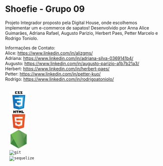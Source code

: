 # Shoefie - Grupo 09
Projeto Integrador proposto pela Digital House, onde escolhemos implementar um e-commerce de sapatos! 
Desenvolvido por Anna Alice Guimarães, Adriana Rafael, Augusto Parizio, Herbert Paes, Petter Marcelo e Rodrigo Toniolo.

Informações de Contato:  
Alice: https://www.linkedin.com/in/alizgms/  
Adriana: https://www.linkedin.com/in/adriana-silva-0369141b4/  
Augusto: https://www.linkedin.com/in/augusto-parizio-a1b7b21a3/  
Herbert: https://www.linkedin.com/in/herbert-paes/  
Petter: https://www.linkedin.com/in/petter-kuo/  
Rodrigo: https://www.linkedin.com/in/rodrigoatoniolo/  

<code>
  <img height="60" src="https://raw.githubusercontent.com/github/explore/80688e429a7d4ef2fca1e82350fe8e3517d3494d/topics/css/css.png" alt="css">
  <img height="60" src="https://raw.githubusercontent.com/github/explore/80688e429a7d4ef2fca1e82350fe8e3517d3494d/topics/html/html.png" alt="html">
  <img height="60" src="https://raw.githubusercontent.com/github/explore/80688e429a7d4ef2fca1e82350fe8e3517d3494d/topics/nodejs/nodejs.png" alt="nodejs">
  <img height="60" src="https://git-scm.com/images/logos/downloads/Git-Icon-1788C.png" alt="git">
  <img height="60" src="https://miro.medium.com/max/500/1*-6qHuOwJfWtkFkymMovJFQ.png" alt="sequelize">
</code> 
